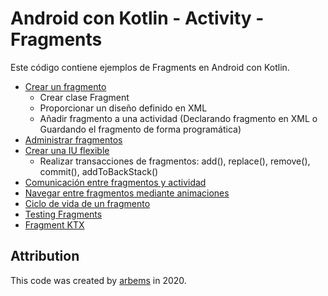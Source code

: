 # Android con Kotlin - Activity - Fragments

Este código contiene ejemplos de Fragments en Android con Kotlin.

- [Crear un fragmento](https://github.com/arbems/Android-with-Kotlin-Activity/tree/master/activity-(fragments)/create-a-fragment)
    - Crear clase Fragment
    - Proporcionar un diseño definido en XML
    - Añadir fragmento a una actividad (Declarando fragmento en XML o Guardando el fragmento de forma programática)
- [Administrar fragmentos](#Administrar-fragmentos)
- [Crear una IU flexible](#Crear-una-IU-flexible)
    - Realizar transacciones de fragmentos: add(), replace(), remove(), commit(), addToBackStack()
- [Comunicación entre fragmentos y actividad](#Comunicación-entre-fragmento-y-actividad)
- [Navegar entre fragmentos mediante animaciones](#Navegar-entre-fragmentos-mediante-animaciones)
- [Ciclo de vida de un fragmento](#Ciclo-de-vida-de-un-fragmento)
- [Testing Fragments](https://github.com/arbems/Android-with-Kotlin-Activity/tree/master/activity-(fragments)/testing)
- [Fragment KTX](https://developer.android.com/kotlin/ktx#fragment)

## Attribution

This code was created by [arbems](https://github.com/arbems) in 2020.
